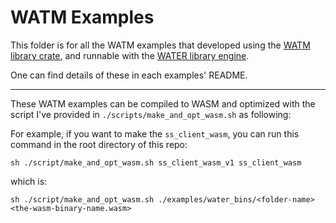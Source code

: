 # WATM Examples

This folder is for all the WATM examples that developed using the [WATM library crate](https://github.com/erikziyunchi/water-rs/tree/main/crates/wasm), and runnable with the [WATER library engine](https://github.com/erikziyunchi/water-rs/tree/main/crates/water).

One can find details of these in each examples' README.

---

These WATM examples can be compiled to WASM and optimized with the script I've provided in `./scripts/make_and_opt_wasm.sh` as following:

For example, if you want to make the `ss_client_wasm`, you can run this command in the root directory of this repo:
```shell
sh ./script/make_and_opt_wasm.sh ss_client_wasm_v1 ss_client_wasm
```
which is:
```shell
sh ./script/make_and_opt_wasm.sh ./examples/water_bins/<folder-name> <the-wasm-binary-name.wasm>
```